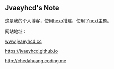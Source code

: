 Jvaeyhcd's Note
---
这是我的个人博客，使用[hexo](https://hexo.io)搭建，使用了[next](https://github.com/iissnan/hexo-theme-next)主题。

网站地址：

www.jvaeyhcd.cc

https://jvaeyhcd.github.io

http://chedahuang.coding.me
